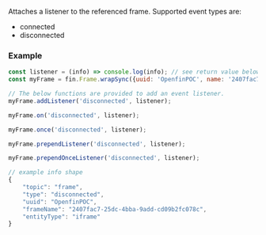 Attaches a listener to the referenced frame. Supported event types are:

* connected
* disconnected

### Example

````js
const listener = (info) => console.log(info); // see return value below
const myFrame = fin.Frame.wrapSync({uuid: 'OpenfinPOC', name: '2407fac7-25dc-4bba-9add-cd09b2fc078c'});

// The below functions are provided to add an event listener.
myFrame.addListener('disconnected', listener);

myFrame.on('disconnected', listener);

myFrame.once('disconnected', listener);

myFrame.prependListener('disconnected', listener);

myFrame.prependOnceListener('disconnected', listener);

// example info shape
{
    "topic": "frame",
    "type": "disconnected",
    "uuid": "OpenfinPOC",
    "frameName": "2407fac7-25dc-4bba-9add-cd09b2fc078c",
    "entityType": "iframe"
}

````
